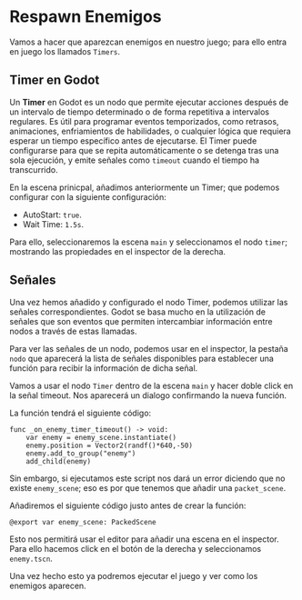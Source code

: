 # Respawn Enemigos

Vamos a hacer que aparezcan enemigos en nuestro juego; para ello entra en juego los llamados ```Timers```.
## Timer en Godot

Un **Timer** en Godot es un nodo que permite ejecutar acciones después de un intervalo de tiempo determinado o de forma repetitiva a intervalos regulares. Es útil para programar eventos temporizados, como retrasos, animaciones, enfriamientos de habilidades, o cualquier lógica que requiera esperar un tiempo específico antes de ejecutarse. El Timer puede configurarse para que se repita automáticamente o se detenga tras una sola ejecución, y emite señales como `timeout` cuando el tiempo ha transcurrido.

En la escena prinicpal, añadimos anteriormente un Timer; que podemos configurar con la siguiente configuración:

* AutoStart: ```true```.
* Wait Time: ```1.5s```.

Para ello, seleccionaremos la escena ```main``` y seleccionamos el nodo ```timer```; mostrando las propiedades en el inspector de la derecha.

## Señales

Una vez hemos añadido y configurado el nodo Timer, podemos utilizar las señales correspondientes. Godot se basa mucho en la utilización de señales que son eventos que permiten intercambiar información entre nodos a través de estas llamadas.

Para ver las señales de un nodo, podemos usar en el inspector, la pestaña ```nodo``` que aparecerá la lista de señales disponibles para establecer una función para recibir la información de dicha señal.

Vamos a usar el nodo ```Timer``` dentro de la escena ```main``` y hacer doble click en la señal timeout. Nos aparecerá un dialogo confirmando la nueva función.

La función tendrá el siguiente código:

```gdscript
func _on_enemy_timer_timeout() -> void:
	var enemy = enemy_scene.instantiate()
	enemy.position = Vector2(randf()*640,-50)
	enemy.add_to_group("enemy")
	add_child(enemy)
```

Sin embargo, si ejecutamos este script nos dará un error diciendo que no existe ```enemy_scene```; eso es por que tenemos que añadir una ```packet_scene```.

Añadiremos el siguiente código justo antes de crear la función:

```gdscript
@export var enemy_scene: PackedScene

```

Esto nos permitirá usar el editor para añadir una escena en el inspector. Para ello hacemos click en el botón de la derecha y seleccionamos ```enemy.tscn```.

Una vez hecho esto ya podremos ejecutar el juego y ver como los enemigos aparecen.